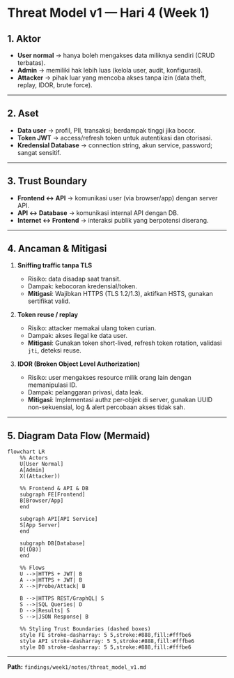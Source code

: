 # Threat Model v1 — Hari 4 (Week 1)

## 1. Aktor

* **User normal** → hanya boleh mengakses data miliknya sendiri (CRUD terbatas).
* **Admin** → memiliki hak lebih luas (kelola user, audit, konfigurasi).
* **Attacker** → pihak luar yang mencoba akses tanpa izin (data theft, replay, IDOR, brute force).

---

## 2. Aset

* **Data user** → profil, PII, transaksi; berdampak tinggi jika bocor.
* **Token JWT** → access/refresh token untuk autentikasi dan otorisasi.
* **Kredensial Database** → connection string, akun service, password; sangat sensitif.

---

## 3. Trust Boundary

* **Frontend ↔ API** → komunikasi user (via browser/app) dengan server API.
* **API ↔ Database** → komunikasi internal API dengan DB.
* **Internet ↔ Frontend** → interaksi publik yang berpotensi diserang.

---

## 4. Ancaman & Mitigasi

1. **Sniffing traffic tanpa TLS**

   * Risiko: data disadap saat transit.
   * Dampak: kebocoran kredensial/token.
   * **Mitigasi**: Wajibkan HTTPS (TLS 1.2/1.3), aktifkan HSTS, gunakan sertifikat valid.

2. **Token reuse / replay**

   * Risiko: attacker memakai ulang token curian.
   * Dampak: akses ilegal ke data user.
   * **Mitigasi**: Gunakan token short-lived, refresh token rotation, validasi `jti`, deteksi reuse.

3. **IDOR (Broken Object Level Authorization)**

   * Risiko: user mengakses resource milik orang lain dengan memanipulasi ID.
   * Dampak: pelanggaran privasi, data leak.
   * **Mitigasi**: Implementasi authz per-objek di server, gunakan UUID non-sekuensial, log & alert percobaan akses tidak sah.

---

## 5. Diagram Data Flow (Mermaid)

```mermaid
flowchart LR
    %% Actors
    U[User Normal]
    A[Admin]
    X((Attacker))

    %% Frontend & API & DB
    subgraph FE[Frontend]
    B[Browser/App]
    end

    subgraph API[API Service]
    S[App Server]
    end

    subgraph DB[Database]
    D[(DB)]
    end

    %% Flows
    U -->|HTTPS + JWT| B
    A -->|HTTPS + JWT| B
    X -->|Probe/Attack| B

    B -->|HTTPS REST/GraphQL| S
    S -->|SQL Queries| D
    D -->|Results| S
    S -->|JSON Response| B

    %% Styling Trust Boundaries (dashed boxes)
    style FE stroke-dasharray: 5 5,stroke:#888,fill:#fffbe6
    style API stroke-dasharray: 5 5,stroke:#888,fill:#fffbe6
    style DB stroke-dasharray: 5 5,stroke:#888,fill:#fffbe6
```

---

**Path:** `findings/week1/notes/threat_model_v1.md`
